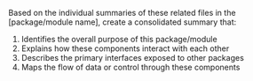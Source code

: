 Based on the individual summaries of these related files in the [package/module name], create a consolidated summary that:
1. Identifies the overall purpose of this package/module
2. Explains how these components interact with each other
3. Describes the primary interfaces exposed to other packages
4. Maps the flow of data or control through these components
